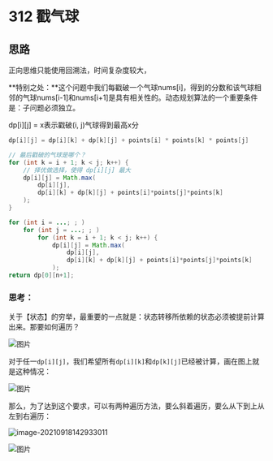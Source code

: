 # 312 戳气球

## 思路

正向思维只能使用回溯法，时间复杂度较大，

**特别之处：**这个问题中我们每戳破一个气球nums[i]，得到的分数和该气球相邻的气球nums[i-1]和nums[i+1]是具有相关性的。动态规划算法的一个重要条件是：子问题必须独立。

dp\[i]\[j] = x表示戳破(i, j)气球得到最高x分

```java
dp[i][j] = dp[i][k] + dp[k][j] + points[i] * points[k] * points[j]
```

```java
// 最后戳破的气球是哪个？
for (int k = i + 1; k < j; k++) {
    // 择优做选择，使得 dp[i][j] 最大
    dp[i][j] = Math.max(
        dp[i][j], 
        dp[i][k] + dp[k][j] + points[i]*points[j]*points[k]
    );
}
```

```java
for (int i = ...; ; )
    for (int j = ...; ; )
        for (int k = i + 1; k < j; k++) {
            dp[i][j] = Math.max(
                dp[i][j], 
                dp[i][k] + dp[k][j] + points[i]*points[j]*points[k]
            );
return dp[0][n+1];
```

### 思考：

关于【状态】的穷举，最重要的一点就是：状态转移所依赖的状态必须被提前计算出来。那要如何遍历？

![图片](https://mmbiz.qpic.cn/sz_mmbiz_jpg/gibkIz0MVqdGVd9E2bQKH5gM83O0pzWrWhmoVp8BPSWgWYFVJ0mOkABDHFeubzgCrmsxdzvG1op5kwyxfibFEGgQ/640?wx_fmt=jpeg&tp=webp&wxfrom=5&wx_lazy=1&wx_co=1)



对于任一`dp[i][j]`，我们希望所有`dp[i][k]`和`dp[k][j]`已经被计算，画在图上就是这种情况：

![图片](https://mmbiz.qpic.cn/sz_mmbiz_jpg/gibkIz0MVqdGVd9E2bQKH5gM83O0pzWrWJRZWFguEpfTF39yPLibHB5fZd0icoJichNyPWj1vQ36l6FY79YF16dA4w/640?wx_fmt=jpeg&tp=webp&wxfrom=5&wx_lazy=1&wx_co=1)

那么，为了达到这个要求，可以有两种遍历方法，要么斜着遍历，要么从下到上从左到右遍历：

![image-20210918142933011](C:\Users\Mc199\AppData\Roaming\Typora\typora-user-images\image-20210918142933011.png)

![图片](https://mmbiz.qpic.cn/sz_mmbiz_jpg/gibkIz0MVqdGVd9E2bQKH5gM83O0pzWrWb4jBL12WCXJdmbwftblZo5P87r2ibrr7SxUByVguBiaguACg2BnAaNiag/640?wx_fmt=jpeg&tp=webp&wxfrom=5&wx_lazy=1&wx_co=1)